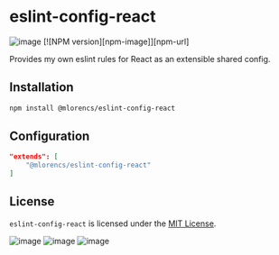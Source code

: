 # eslint-config-react

![image](https://img.shields.io/github/last-commit/mlorencs/eslint-config-react/main)
[![NPM version][npm-image]][npm-url]

Provides my own eslint rules for React as an extensible shared config.

## Installation

```sh
npm install @mlorencs/eslint-config-react
```

## Configuration

```json
"extends": [
    "@mlorencs/eslint-config-react"
]
```

## License

`eslint-config-react` is licensed under the [MIT License](https://opensource.org/licenses/mit-license.php).

![image](https://img.shields.io/badge/eslint-3A33D1?style=for-the-badge&logo=eslint&logoColor=white)
![image](https://img.shields.io/badge/JavaScript-323330?style=for-the-badge&logo=javascript&logoColor=F7DF1E)
![image](https://img.shields.io/badge/React-20232A?style=for-the-badge&logo=react&logoColor=61DAFB)

